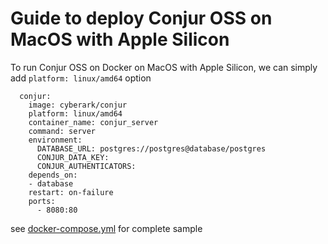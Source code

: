 # Guide to deploy Conjur OSS on MacOS with Apple Silicon 

To run Conjur OSS on Docker on MacOS with Apple Silicon, we can simply add `platform: linux/amd64` option

```
  conjur:
    image: cyberark/conjur
    platform: linux/amd64
    container_name: conjur_server
    command: server
    environment:
      DATABASE_URL: postgres://postgres@database/postgres
      CONJUR_DATA_KEY:
      CONJUR_AUTHENTICATORS:
    depends_on:
    - database
    restart: on-failure
    ports:
      - 8080:80
```
see [docker-compose.yml](https://github.com/quincycheng/conjur-on-mac/blob/main/docker-compose.yml) for complete sample
